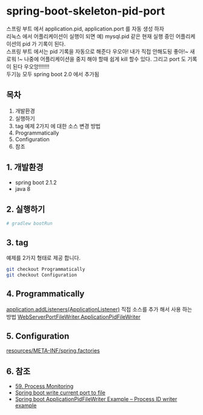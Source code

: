# spring-boot-skeleton-pid-port

스프링 부트 에서 application.pid, application.port 를 자동 생성 하자  
리눅스 에서 어플리케이션이 실행이 되면 예) mysql.pid 같은 현재 실행 중인 어플리케이션의 pid 가 기록이 된다.  
스프링 부트 에서는 pid 기록을 자동으로 해준다 우오아! 내가 직접 안해도됭 좋아!~ 새로워 !~
나중에 어플리케이션을 중지 해야 할때 쉽게 kill 할수 있다.
그리고 port 도 기록이 된다 우오앙!!!!!!!  
두기능 모두 spring boot 2.0 에서 추가됨  

## 목차

1. 개발환경
1. 실행하기
1. tag 예제 2가지 에 대한 소스 변경 방법
1. Programmatically
1. Configuration
1. 참조

## 1. 개발환경

- spring boot 2.1.2
- java 8

## 2. 실행하기

```bash
# gradlew bootRun
```

## 3. tag

예제를 2가지 형태로 제공 합니다.

```bash
git checkout Programmatically
git checkout Configuration
```

## 4. Programmatically

[application.addListeners(ApplicationListener)](https://github.com/deuxksy/spring-boot-skeleton-pid-port/blob/Programmatically/src/main/java/com/zzizily/tech/spring/boot/skeleton/pidport/DemoApplication.java) 직접 소스를 추가 해서 사용 하는 방법 [WebServerPortFileWriter](https://docs.spring.io/spring-boot/docs/2.1.2.RELEASE/api/org/springframework/boot/web/context/WebServerPortFileWriter.html),[ApplicationPidFileWriter](https://docs.spring.io/spring-boot/docs/2.1.2.RELEASE/api/org/springframework/boot/context/ApplicationPidFileWriter.html)  

## 5. Configuration

[resources/META-INF/spring.factories](https://github.com/deuxksy/spring-boot-skeleton-pid-port/blob/Configuration/src/main/resources/META-INF/spring.factories)

## 6. 참조

- [59. Process Monitoring](https://docs.spring.io/spring-boot/docs/current/reference/html/production-ready-process-monitoring.html)
- [Spring boot write current port to file](https://javadeveloperzone.com/spring-boot/spring-boot-write-current-port-to-file/)
- [Spring boot ApplicationPidFileWriter Example – Process ID writer example](https://javadeveloperzone.com/spring-boot/spring-boot-applicationpidfilewriter-example-process-id-writer-example/)
